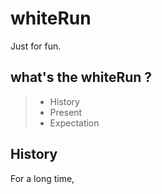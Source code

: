 # whiteRun
Just for fun.
## what's the whiteRun ?
>* History
>* Present
>* Expectation

## History
For a long time,
